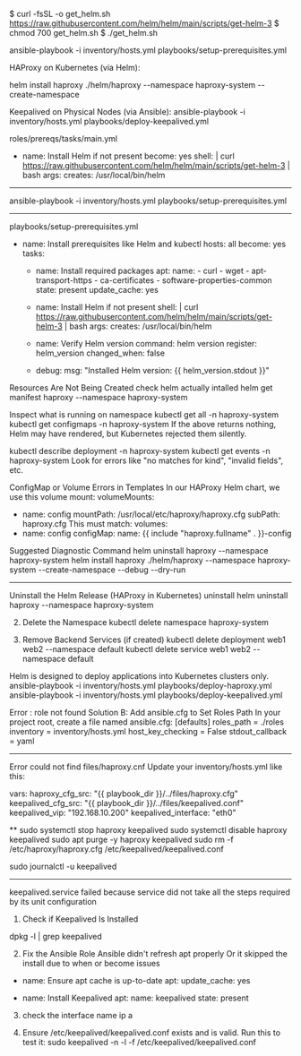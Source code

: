 $ curl -fsSL -o get_helm.sh https://raw.githubusercontent.com/helm/helm/main/scripts/get-helm-3
$ chmod 700 get_helm.sh
$ ./get_helm.sh

ansible-playbook -i inventory/hosts.yml playbooks/setup-prerequisites.yml


HAProxy on Kubernetes (via Helm):

helm install haproxy ./helm/haproxy --namespace haproxy-system --create-namespace

Keepalived on Physical Nodes (via Ansible):
ansible-playbook -i inventory/hosts.yml playbooks/deploy-keepalived.yml


roles/prereqs/tasks/main.yml
- name: Install Helm if not present
  become: yes
  shell: |
    curl https://raw.githubusercontent.com/helm/helm/main/scripts/get-helm-3 | bash
  args:
    creates: /usr/local/bin/helm


****
ansible-playbook -i inventory/hosts.yml playbooks/setup-prerequisites.yml
****

playbooks/setup-prerequisites.yml
- name: Install prerequisites like Helm and kubectl
  hosts: all
  become: yes
  tasks:
    - name: Install required packages
      apt:
        name:
          - curl
          - wget
          - apt-transport-https
          - ca-certificates
          - software-properties-common
        state: present
        update_cache: yes

    - name: Install Helm if not present
      shell: |
        curl https://raw.githubusercontent.com/helm/helm/main/scripts/get-helm-3 | bash
      args:
        creates: /usr/local/bin/helm

    - name: Verify Helm version
      command: helm version
      register: helm_version
      changed_when: false

    - debug:
        msg: "Installed Helm version: {{ helm_version.stdout }}"


Resources Are Not Being Created
check helm actually intalled
helm get manifest haproxy --namespace haproxy-system

Inspect what is running on namespace
kubectl get all -n haproxy-system
kubectl get configmaps -n haproxy-system
If the above returns nothing, Helm may have rendered, but Kubernetes rejected them silently.

kubectl describe deployment -n haproxy-system
kubectl get events -n haproxy-system
Look for errors like "no matches for kind", "invalid fields", etc.

ConfigMap or Volume Errors in Templates
In our HAProxy Helm chart, we use this volume mount:
volumeMounts:
  - name: config
    mountPath: /usr/local/etc/haproxy/haproxy.cfg
    subPath: haproxy.cfg
This must match:
volumes:
  - name: config
    configMap:
      name: {{ include "haproxy.fullname" . }}-config

Suggested Diagnostic Command
helm uninstall haproxy --namespace haproxy-system
helm install haproxy ./helm/haproxy --namespace haproxy-system --create-namespace --debug --dry-run

************************
Uninstall the Helm Release (HAProxy in Kubernetes)
uninstall 
helm uninstall haproxy --namespace haproxy-system

2. Delete the Namespace
kubectl delete namespace haproxy-system

3. Remove Backend Services (if created)
kubectl delete deployment web1 web2 --namespace default
kubectl delete service web1 web2 --namespace default


Helm is designed to deploy applications into Kubernetes clusters only.
ansible-playbook -i inventory/hosts.yml playbooks/deploy-haproxy.yml
ansible-playbook -i inventory/hosts.yml playbooks/deploy-keepalived.yml

Error : role not found
Solution B: Add ansible.cfg to Set Roles Path
In your project root, create a file named ansible.cfg:
[defaults]
roles_path = ./roles
inventory = inventory/hosts.yml
host_key_checking = False
stdout_callback = yaml


****
Error could not find files/haproxy.cnf 
Update your inventory/hosts.yml like this:

  vars:
    haproxy_cfg_src: "{{ playbook_dir }}/../files/haproxy.cfg"
    keepalived_cfg_src: "{{ playbook_dir }}/../files/keepalived.conf"
    keepalived_vip: "192.168.10.200"
    keepalived_interface: "eth0"

**
sudo systemctl stop haproxy keepalived
sudo systemctl disable haproxy keepalived
sudo apt purge -y haproxy keepalived
sudo rm -f /etc/haproxy/haproxy.cfg /etc/keepalived/keepalived.conf

sudo journalctl -u keepalived


****
keepalived.service failed because service did not take all the steps required by its unit configuration
1. Check if Keepalived Is Installed

dpkg -l | grep keepalived

2. Fix the Ansible Role
Ansible didn't refresh apt properly
Or it skipped the install due to when or become issues

- name: Ensure apt cache is up-to-date
  apt:
    update_cache: yes

- name: Install Keepalived
  apt:
    name: keepalived
    state: present

3. check the interface name
   ip a

4. Ensure /etc/keepalived/keepalived.conf exists and is valid.
Run this to test it:
sudo keepalived -n -l -f /etc/keepalived/keepalived.conf

